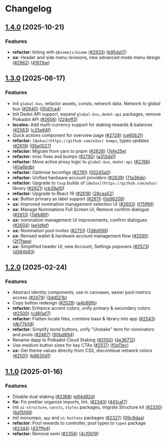 # Changelog

## [1.4.0](https://github.com/polkadot-cloud/polkadot-staking-dashboard/compare/ui-buttons-v1.3.0...ui-buttons-v1.4.0) (2025-10-21)


### Features

* **refactor:** linting with `@biomejs/biome` ([#2933](https://github.com/polkadot-cloud/polkadot-staking-dashboard/issues/2933)) ([b95da17](https://github.com/polkadot-cloud/polkadot-staking-dashboard/commit/b95da17d4fa0d60cfdc3cd44a0de537cae461bf5))
* **ux:** Header and side menu revisions, new advanced mode menu design ([#2962](https://github.com/polkadot-cloud/polkadot-staking-dashboard/issues/2962)) ([41611be](https://github.com/polkadot-cloud/polkadot-staking-dashboard/commit/41611be616300cbaa93bf6da1adf9e4a096fe97f))

## [1.3.0](https://github.com/polkadot-cloud/polkadot-staking-dashboard/compare/ui-buttons-v1.2.0...ui-buttons-v1.3.0) (2025-06-17)


### Features

* Init `global-bus`, refactor assets, consts, network data. Network to global bus ([#2640](https://github.com/polkadot-cloud/polkadot-staking-dashboard/issues/2640)) ([00d7ca4](https://github.com/polkadot-cloud/polkadot-staking-dashboard/commit/00d7ca4d765777ca59ce055484c23fc138bdb935))
* Init Dedot API support, expand `global-bus`, `dedot-api` packages, remove Polkadot API ([#2656](https://github.com/polkadot-cloud/polkadot-staking-dashboard/issues/2656)) ([024eff3](https://github.com/polkadot-cloud/polkadot-staking-dashboard/commit/024eff3a8c006ed842af42b9d86f97f1e7481da2))
* **locales:** Add multi-currency support for staking rewards & balances ([#2563](https://github.com/polkadot-cloud/polkadot-staking-dashboard/issues/2563)) ([c25e64f](https://github.com/polkadot-cloud/polkadot-staking-dashboard/commit/c25e64f0b35beb555641a1a6f018b63bb3cf32db))
* Quick actions component for overview page ([#2728](https://github.com/polkadot-cloud/polkadot-staking-dashboard/issues/2728)) ([ce60b2f](https://github.com/polkadot-cloud/polkadot-staking-dashboard/commit/ce60b2f8800d19287647d388bb47f3a98eecabc3))
* **refactor:** `[@w3ux](https://github.com/w3ux) bumps`, types updates ([#2619](https://github.com/polkadot-cloud/polkadot-staking-dashboard/issues/2619)) ([08a0027](https://github.com/polkadot-cloud/polkadot-staking-dashboard/commit/08a0027f941cf2505311c381855e7994aef582ff))
* **refactor:** Migrate from yarn to pnpm ([#2628](https://github.com/polkadot-cloud/polkadot-staking-dashboard/issues/2628)) ([7efe25e](https://github.com/polkadot-cloud/polkadot-staking-dashboard/commit/7efe25e7e98895ad89a69c3e55a2688e088f82a5))
* **refactor:** misc fixes and bumps ([#2792](https://github.com/polkadot-cloud/polkadot-staking-dashboard/issues/2792)) ([a312dd1](https://github.com/polkadot-cloud/polkadot-staking-dashboard/commit/a312dd18510d745550d26c3afdad34fc805fa6e8))
* **refactor:** Move active proxy logic to `global-bus`, `dedot-api` ([#2786](https://github.com/polkadot-cloud/polkadot-staking-dashboard/issues/2786)) ([40a6bdb](https://github.com/polkadot-cloud/polkadot-staking-dashboard/commit/40a6bdbfb623d6ad4d17f4ca9457f9c39f0b35ed))
* **refactor:** Optimise tsconfigs ([#2781](https://github.com/polkadot-cloud/polkadot-staking-dashboard/issues/2781)) ([00245a0](https://github.com/polkadot-cloud/polkadot-staking-dashboard/commit/00245a01717d82f7b0e33c384a7e9cf2fb5a728f))
* **refactor:** Unified hardware account providers ([#2639](https://github.com/polkadot-cloud/polkadot-staking-dashboard/issues/2639)) ([71a36de](https://github.com/polkadot-cloud/polkadot-staking-dashboard/commit/71a36dea72b3e038c77adede02d89816161e1037))
* **refactor:** Upgrade to `tsup` builds of `[@w3ux](https://github.com/w3ux)` library ([#2821](https://github.com/polkadot-cloud/polkadot-staking-dashboard/issues/2821)) ([cb39a10](https://github.com/polkadot-cloud/polkadot-staking-dashboard/commit/cb39a106f21d18fd2f8d7a1d09c71d205be24963))
* **refactor:** Upgrade to React 19  ([#2618](https://github.com/polkadot-cloud/polkadot-staking-dashboard/issues/2618)) ([28cea52](https://github.com/polkadot-cloud/polkadot-staking-dashboard/commit/28cea52e963ab6203bab533761dc5b0da6ee7588))
* **ux:** Button primary as label support ([#2611](https://github.com/polkadot-cloud/polkadot-staking-dashboard/issues/2611)) ([0e96208](https://github.com/polkadot-cloud/polkadot-staking-dashboard/commit/0e96208e87515e161161e724b5d56695bf47759f))
* **ux:** Improved nomination management selection UI ([#2603](https://github.com/polkadot-cloud/polkadot-staking-dashboard/issues/2603)) ([f75ff6f](https://github.com/polkadot-cloud/polkadot-staking-dashboard/commit/f75ff6ff07409b8b90c73f9b7f0b0b10c1d592ea))
* **ux:** Manage Nominations Full Screen UI, Remove confirm dialogue ([#2613](https://github.com/polkadot-cloud/polkadot-staking-dashboard/issues/2613)) ([7afb86f](https://github.com/polkadot-cloud/polkadot-staking-dashboard/commit/7afb86fc9ebeed9ddd580a01179ebb1ef6f90320))
* **ux:** nomination management UI improvements, confirm dialogues ([#2604](https://github.com/polkadot-cloud/polkadot-staking-dashboard/issues/2604)) ([ee1dfef](https://github.com/polkadot-cloud/polkadot-staking-dashboard/commit/ee1dfefb6d1337c1d1d5b913bfd505d0d10cdc04))
* **ux:** Nomination pool invites ([#2751](https://github.com/polkadot-cloud/polkadot-staking-dashboard/issues/2751)) ([7d8d098](https://github.com/polkadot-cloud/polkadot-staking-dashboard/commit/7d8d0989a607a07fc56bfaea93b1175475a3bb6a))
* **ux:** Revised wallet & hardware account management flow ([#2595](https://github.com/polkadot-cloud/polkadot-staking-dashboard/issues/2595)) ([2f7faea](https://github.com/polkadot-cloud/polkadot-staking-dashboard/commit/2f7faea0080322e67f62f1f02ac70ead7865caf9))
* **ux:** Simplified header UI, new Account, Settings popovers ([#2573](https://github.com/polkadot-cloud/polkadot-staking-dashboard/issues/2573)) ([d384b83](https://github.com/polkadot-cloud/polkadot-staking-dashboard/commit/d384b83409e6941187da2fd910a96b803644fcdc))

## [1.2.0](https://github.com/polkadot-cloud/polkadot-staking-dashboard/compare/ui-buttons-v1.1.0...ui-buttons-v1.2.0) (2025-02-24)


### Features

* Abstract identity components, use in canvases, easier pool metrics access ([#2479](https://github.com/polkadot-cloud/polkadot-staking-dashboard/issues/2479)) ([3dd021b](https://github.com/polkadot-cloud/polkadot-staking-dashboard/commit/3dd021be779485875b0976cca70ec36bd293b370))
* Copy button redesign ([#2528](https://github.com/polkadot-cloud/polkadot-staking-dashboard/issues/2528)) ([a4b88fb](https://github.com/polkadot-cloud/polkadot-staking-dashboard/commit/a4b88fb8f73622af169cf0949f7025e7db79b07f))
* **refactor:** Enhance accent colors, unify primary & secondary colors ([#2500](https://github.com/polkadot-cloud/polkadot-staking-dashboard/issues/2500)) ([cd80af7](https://github.com/polkadot-cloud/polkadot-staking-dashboard/commit/cd80af7d2740d5920a2fb088216659a1615aa2ad))
* **refactor:** Flatten locale files, combine base & library into app ([#2543](https://github.com/polkadot-cloud/polkadot-staking-dashboard/issues/2543)) ([db77b58](https://github.com/polkadot-cloud/polkadot-staking-dashboard/commit/db77b58f77871e5d53175bb1a750dc41d0dffa76))
* **refactor:** Simplify bond buttons, unify "Unstake" term for nominators and pools ([#2467](https://github.com/polkadot-cloud/polkadot-staking-dashboard/issues/2467)) ([90bd894](https://github.com/polkadot-cloud/polkadot-staking-dashboard/commit/90bd894af33ba276f29d50d054dbad5d550c72b0))
* Rename dapp to Polkadot Cloud Staking ([#2550](https://github.com/polkadot-cloud/polkadot-staking-dashboard/issues/2550)) ([4e36712](https://github.com/polkadot-cloud/polkadot-staking-dashboard/commit/4e3671232bb0e7ffcbf73348c1a2af883277146f))
* Use medium button sizes for key CTAs ([#2517](https://github.com/polkadot-cloud/polkadot-staking-dashboard/issues/2517)) ([f0e11ec](https://github.com/polkadot-cloud/polkadot-staking-dashboard/commit/f0e11ec095fd5f0034450a44a32d452a7b051f61))
* **ux:** Get theme values directly from CSS, discontinue network colors ([#2501](https://github.com/polkadot-cloud/polkadot-staking-dashboard/issues/2501)) ([b8630d1](https://github.com/polkadot-cloud/polkadot-staking-dashboard/commit/b8630d1291b9e39a83a6cd98eb7da8f5ed128bf2))

## [1.1.0](https://github.com/polkadot-cloud/polkadot-staking-dashboard/compare/ui-buttons-v1.0.0...ui-buttons-v1.1.0) (2025-01-16)


### Features

* Disable dual staking ([#2368](https://github.com/polkadot-cloud/polkadot-staking-dashboard/issues/2368)) ([e94d92d](https://github.com/polkadot-cloud/polkadot-staking-dashboard/commit/e94d92d27fee4739a1f349a4c5ed897cae24fa1a))
* **fix:** Fix prettier organize imports, lint. ([#2340](https://github.com/polkadot-cloud/polkadot-staking-dashboard/issues/2340)) ([441caf7](https://github.com/polkadot-cloud/polkadot-staking-dashboard/commit/441caf7069b7d9a59116c05a88e82748e7b31388))
* init `ui-structure`, `consts`, `styles` packages, migrate Structure kit ([#2330](https://github.com/polkadot-cloud/polkadot-staking-dashboard/issues/2330)) ([6d15f49](https://github.com/polkadot-cloud/polkadot-staking-dashboard/commit/6d15f49460315940ec7a2502a2dca238f72c401f))
* Init monorepo, `app` and `ui-buttons` packages ([#2327](https://github.com/polkadot-cloud/polkadot-staking-dashboard/issues/2327)) ([09c8daa](https://github.com/polkadot-cloud/polkadot-staking-dashboard/commit/09c8daa701596e65143799497c1116242358560f))
* **refactor:** Pool rewards to controller, pool types to `types` package ([#2344](https://github.com/polkadot-cloud/polkadot-staking-dashboard/issues/2344)) ([437ffe4](https://github.com/polkadot-cloud/polkadot-staking-dashboard/commit/437ffe4cca9ac23fe412cec68f59ee095f1e195f))
* **refactor:** Remove semi ([#2356](https://github.com/polkadot-cloud/polkadot-staking-dashboard/issues/2356)) ([4c10b19](https://github.com/polkadot-cloud/polkadot-staking-dashboard/commit/4c10b192612f557128b3eb23af68a24a993f41e7))
